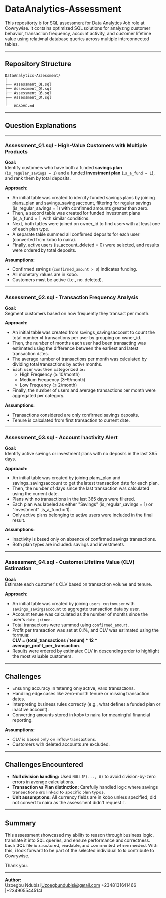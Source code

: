 # DataAnalytics-Assessment
This repositorty is for SQL assessment for Data Analytics Job role at Cowrywise. It contains optimized SQL solutions for analyzing customer behavior, transaction frequency, account activity, and customer lifetime value using relational database queries across multiple interconnected tables.

---

## Repository Structure

```
DataAnalytics-Assessment/
│
├── Assessment_Q1.sql
├── Assessment_Q2.sql
├── Assessment_Q3.sql
├── Assessment_Q4.sql
│
└── README.md
```

---

## Question Explanations

---

### Assessment_Q1.sql - High-Value Customers with Multiple Products

**Goal:**  
Identify customers who have both a funded **savings plan** (`is_regular_savings = 1`) and a funded **investment plan** (`is_a_fund = 1`), and rank them by total deposits.

**Approach:** 

- An initial table was created to identify funded savings plans by joining plans_plan and savings_savingsaccount, filtering for regular savings (is_regular_savings = 1) with confirmed amounts greater than zero.
- Then, a second table was created for funded investment plans (is_a_fund = 1) with similar conditions.
- Next, both tables were joined on owner_id to find users with at least one of each plan type.
- A separate table summed all confirmed deposits for each user (converted from kobo to naira).
- Finally, active users (is_account_deleted = 0) were selected, and results were ordered by total deposits.

**Assumptions:**  
- Confirmed savings (`confirmed_amount > 0`) indicates funding.
- All monetary values are in kobo.
- Customers must be active (i.e., not deleted).

---

### Assessment_Q2.sql - Transaction Frequency Analysis

**Goal:**  
Segment customers based on how frequently they transact per month.

**Approach:**  
- An initial table was created from savings_savingsaccount to count the total number of transactions per user by grouping on owner_id.
- Then, the number of months each user had been transacting was estimated using the difference between the earliest and latest transaction dates.
- The average number of transactions per month was calculated by dividing total transactions by active months.
- Each user was then categorized as:
  - High Frequency (≥ 10/month)
  - Medium Frequency (3–9/month)
  - Low Frequency (≤ 2/month)
- Finally, the number of users and average transactions per month were aggregated per category.

**Assumptions:**  
- Transactions considered are only confirmed savings deposits.
- Tenure is calculated from first transaction to current date.

---

### Assessment_Q3.sql - Account Inactivity Alert

**Goal:**  
Identify active savings or investment plans with no deposits in the last 365 days.

**Approach:**  
- An initial table was created by joining plans_plan and savings_savingsaccount to get the latest transaction date for each plan.
- Then, the number of days since the last transaction was calculated using the current date.
- Plans with no transactions in the last 365 days were filtered.
- Each plan was labeled as either "Savings" (is_regular_savings = 1) or "Investment" (is_a_fund = 1).
- Only active plans belonging to active users were included in the final result.

**Assumptions:**  
- Inactivity is based only on absence of confirmed savings transactions.
- Both plan types are included: savings and investments.

---

### Assessment_Q4.sql - Customer Lifetime Value (CLV) Estimation

**Goal:**  
Estimate each customer's CLV based on transaction volume and tenure.

**Approach:**  
- An initial table was created by joining `users_customuser` with `savings_savingsaccount` to aggregate transaction data by user.  
- Account tenure was calculated as the number of months since the user's `date_joined`.  
- Total transactions were summed using `confirmed_amount`.  
- Profit per transaction was set at 0.1%, and CLV was estimated using the formula:  
**CLV = (total_transactions / tenure) * 12 * average_profit_per_transaction**.  
- Results were ordered by estimated CLV in descending order to highlight the most valuable customers.

---

## Challenges

- Ensuring accuracy in filtering only active, valid transactions.
- Handling edge cases like zero-month tenure or missing transaction dates.
- Interpreting business rules correctly (e.g., what defines a funded plan or inactive account).
- Converting amounts stored in kobo to naira for meaningful financial reporting.


**Assumptions:**  
- CLV is based only on inflow transactions.
- Customers with deleted accounts are excluded.

---

## Challenges Encountered

- **Null division handling:** Used `NULLIF(..., 0)` to avoid division-by-zero errors in average calculations.
- **Transaction vs Plan distinction:** Carefully handled logic where savings transactions are linked to specific plan types.
- **Unit assumptions:** All currency fields are in kobo unless specified; did not convert to naira as the assessment didn't request it.

---

## Summary

This assessment showcased my ability to reason through business logic, translate it into SQL queries, and ensure performance and correctness. Each SQL file is structured, readable, and commented where needed. With this, i look forward to be part of the selected individual to to contribute to Cowrywise.

Thank you.

---

**Author:**  
Uzoegbu Ndubisi
Uzoegbundubisi@gmail.com
+2348131641466 |+2349055445141
